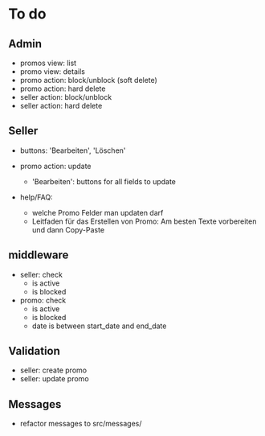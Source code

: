 # To do

## Admin

- promos view: list
- promo view: details
- promo action: block/unblock (soft delete)
- promo action: hard delete
- seller action: block/unblock
- seller action: hard delete

## Seller

- buttons: 'Bearbeiten', 'Löschen'

- promo action: update
  - 'Bearbeiten': buttons for all fields to update
- help/FAQ:
  - welche Promo Felder man updaten darf
  - Leitfaden für das Erstellen von Promo: Am besten Texte vorbereiten und dann Copy-Paste

## middleware

- seller: check
  - is active
  - is blocked
- promo: check
  - is active
  - is blocked
  - date is between start_date and end_date

## Validation

- seller: create promo
- seller: update promo

## Messages

- refactor messages to src/messages/
